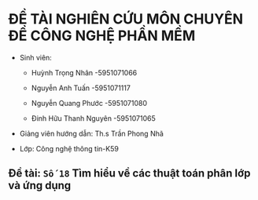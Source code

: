 # ĐỀ TÀI NGHIÊN CỨU MÔN CHUYÊN ĐỀ CÔNG NGHỆ PHẦN MỀM


* Sinh viên:
  
  - Huỳnh Trọng Nhân          -5951071066
  
  - Nguyễn Anh Tuấn           -5951071117
 
  - Nguyễn Quang Phước        -5951071080
  
  - Đinh Hữu Thanh Nguyên     -5951071065


* Giảng viên hướng dẫn:  Th.s Trần Phong Nhã


* Lớp: Công nghệ thông tin-K59


## Đề tài: `Số 18` Tìm hiểu về các thuật toán phân lớp và ứng dụng

